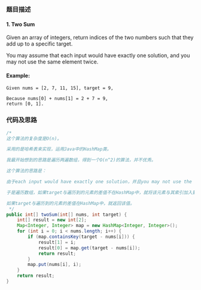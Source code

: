 ### 题目描述

#### 1. Two Sum

Given an array of integers, return indices of the two numbers such that they add up to a specific target.

You may assume that each input would have exactly one solution, and you may not use the same element twice.

#### Example:

    Given nums = [2, 7, 11, 15], target = 9,

    Because nums[0] + nums[1] = 2 + 7 = 9,
    return [0, 1].

### 代码及思路

```java
/* 
这个算法的复杂度是O(n)。

采用的是哈希表来实现，运用Java中的HashMap类。

我最开始想到的思路是遍历两遍数组，得到一个O(n^2)的算法，并不优秀。

这个算法的思路是：

由于each input would have exactly one solution，并且you may not use the same element twice，所以作为答案的元素1肯定在可以数组中找到同样作为答案的元素2

于是遍历数组，如果target与遍历到的元素的差值不在HashMap中，就将该元素与其索引加入到HashMap中。

如果target与遍历到的元素的差值在HashMap中，就返回该值。
 */
public int[] twoSum(int[] nums, int target) {
    int[] result = new int[2];
    Map<Integer, Integer> map = new HashMap<Integer, Integer>();
    for (int i = 0; i < nums.length; i++) {
        if (map.containsKey(target - nums[i])) {
            result[1] = i;
            result[0] = map.get(target - nums[i]);
            return result;
        }
        map.put(nums[i], i);
    }
    return result;
}
```